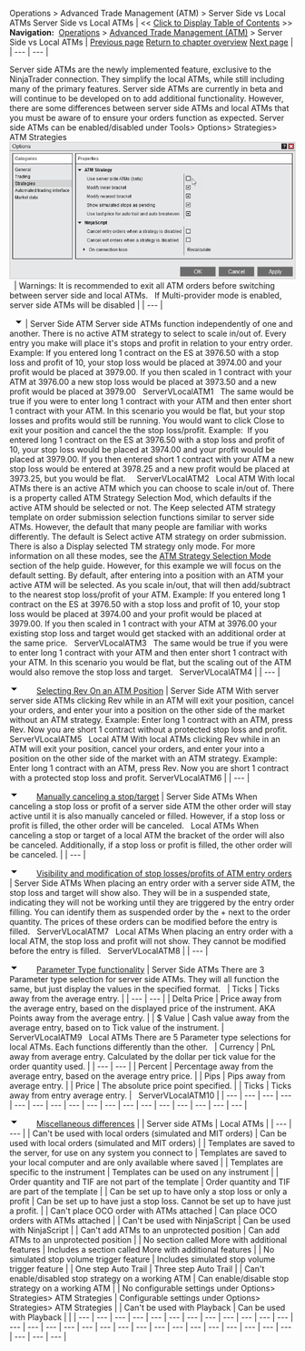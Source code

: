 ﻿
Operations \> Advanced Trade Management (ATM) \> Server Side vs Local ATMs
Server Side vs Local ATMs
| \<\< [Click to Display Table of Contents](server-side-vs-local-atms.md) \>\> **Navigation:**     [Operations](operations.md) \> [Advanced Trade Management (ATM)](advanced_trade_management_atm.md) \> Server Side vs Local ATMs | [Previous page](advanced_trade_management_atm.md) [Return to chapter overview](advanced_trade_management_atm.md) [Next page](atm_strategy.md) |
| --- | --- |

Server side ATMs are the newly implemented feature, exclusive to the NinjaTrader connection. They simplify the local ATMs, while still including many of the primary features. Server side ATMs are currently in beta and will continue to be developed on to add additional functionality. However, there are some differences between server side ATMs and local ATMs that you must be aware of to ensure your orders function as expected.
Server side ATMs can be enabled/disabled under Tools\> Options\> Strategies\> ATM Strategies
 
![ServerVLocalATM](servervlocalatm.png)
 
| Warnings:  It is recommended to exit all ATM orders before switching between server side and local ATMs.   If Multi\-provider mode is enabled, server side ATMs will be disabled |
| --- |

 
![tog_minus](tog_minus.gif)
| Server Side ATM Server side ATMs function independently of one and another. There is no active ATM strategy to select to scale in/out of. Every entry you make will place it's stops and profit in relation to your entry order. Example: If you entered long 1 contract on the ES at 3976\.50 with a stop loss and profit of 10, your stop loss would be placed at 3974\.00 and your profit would be placed at 3979\.00\. If you then scaled in 1 contract with your ATM at 3976\.00 a new stop loss would be placed at 3973\.50 and a new profit would be placed at 3979\.00   ServerVLocalATM1   The same would be true if you were to enter long 1 contract with your ATM and then enter short 1 contract with your ATM. In this scenario you would be flat, but your stop losses and profits would still be running. You would want to click Close to exit your position and cancel the the stop loss/profit. Example:  If you entered long 1 contract on the ES at 3976\.50 with a stop loss and profit of 10, your stop loss would be placed at 3974\.00 and your profit would be placed at 3979\.00\. If you then entered short 1 contract with your ATM a new stop loss would be entered at 3978\.25 and a new profit would be placed at 3973\.25, but you would be flat.     ServerVLocalATM2   Local ATM With local ATMs there is an active ATM which you can choose to scale in/out of. There is a property called ATM Strategy Selection Mod, which defaults if the active ATM should be selected or not. The Keep selected ATM strategy template on order submission selection functions similar to server side ATMs. However, the default that many people are familiar with works differently. The default is Select active ATM strategy on order submission. There is also a Display selected TM strategy only mode. For more information on all these modes, see the [ATM Strategy Selection Mode](atm_strategy_selection_mode.md) section of the help guide. However, for this example we will focus on the default setting. By default, after entering into a position with an ATM your active ATM will be selected. As you scale in/out, that will then add/subtract to the nearest stop loss/profit of your ATM. Example: If you entered long 1 contract on the ES at 3976\.50 with a stop loss and profit of 10, your stop loss would be placed at 3974\.00 and your profit would be placed at 3979\.00\. If you then scaled in 1 contract with your ATM at 3976\.00 your existing stop loss and target would get stacked with an additional order at the same price.   ServerVLocalATM3   The same would be true if you were to enter long 1 contract with your ATM and then enter short 1 contract with your ATM. In this scenario you would be flat, but the scaling out of the ATM would also remove the stop loss and target.   ServerVLocalATM4 |
| --- |

![tog_minus](tog_minus.gif)        [Selecting Rev On an ATM Position](javascript:HMToggle('toggle','SelectingRevOnanATMPosition','SelectingRevOnanATMPosition_ICON'))
| Server Side ATM With server server side ATMs clicking Rev while in an ATM will exit your position, cancel your orders, and enter your into a position on the other side of the market without an ATM strategy. Example: Enter long 1 contract with an ATM, press Rev. Now you are short 1 contract without a protected stop loss and profit. ServerVLocalATM5   Local ATM With local ATMs clicking Rev while in an ATM will exit your position, cancel your orders, and enter your into a position on the other side of the market with an ATM strategy. Example: Enter long 1 contract with an ATM, press Rev. Now you are short 1 contract with a protected stop loss and profit. ServerVLocalATM6 |
| --- |

![tog_minus](tog_minus.gif)        [Manually canceling a stop/target](javascript:HMToggle('toggle','Manuallycancelingastoptarget','Manuallycancelingastoptarget_ICON'))
| Server Side ATMs When canceling a stop loss or profit of a server side ATM the other order will stay active until it is also manually canceled or filled. However, if a stop loss or profit is filled, the other order will be canceled.   Local ATMs When canceling a stop or target of a local ATM the bracket of the order will also be canceled. Additionally, if a stop loss or profit is filled, the other order will be canceled. |
| --- |

![tog_minus](tog_minus.gif)        [Visibility and modification of stop losses/profits of ATM entry orders](javascript:HMToggle('toggle','VisibilityandmodificationofstoplossesprofitsofATMentryorders','VisibilityandmodificationofstoplossesprofitsofATMentryorders_ICON'))
| Server Side ATMs When placing an entry order with a server side ATM, the stop loss and target will show also. They will be in a suspended state, indicating they will not be working until they are triggered by the entry order filling. You can identify them as suspended order by the \+ next to the order quantity. The prices of these orders can be modified before the entry is filled.   ServerVLocalATM7   Local ATMs When placing an entry order with a local ATM, the stop loss and profit will not show. They cannot be modified before the entry is filled.   ServerVLocalATM8 |
| --- |

![tog_minus](tog_minus.gif)        [Parameter Type functionality](javascript:HMToggle('toggle','ParameterTypefunctionality','ParameterTypefunctionality_ICON'))
| Server Side ATMs There are 3 Parameter type selection for server side ATMs. They will all function the same, but just display the values in the specified format.     | Ticks | Ticks away from the average entry. | | --- | --- | | Delta Price | Price away from the average entry, based on the displayed price of the instrument. AKA Points away from the average entry. | | $ Value | Cash value away from the average entry, based on to Tick value of the instrument. |      ServerVLocalATM9   Local ATMs There are 5 Parameter type selections for local ATMs. Each functions differently than the other.     | Currency | PnL away from average entry. Calculated by the dollar per tick value for the order quantity used. | | --- | --- | | Percent | Percentage away from the average entry, based on the average entry price. | | Pips | Pips away from average entry. | | Price | The absolute price point specified. | | Ticks | Ticks away from entry average entry. |      ServerVLocalATM10 |
| --- | --- | --- | --- | --- | --- | --- | --- | --- | --- | --- | --- | --- | --- | --- | --- | --- |

![tog_minus](tog_minus.gif)        [Miscellaneous differences](javascript:HMToggle('toggle','Miscellaneousdifferences','Miscellaneousdifferences_ICON'))
| | Server side ATMs | Local ATMs | | --- | --- | | Can't be used with local orders (simulated and MIT orders) | Can be used with local orders (simulated and MIT orders) | | Templates are saved to the server, for use on any system you connect to | Templates are saved to your local computer and are only available where saved | | Templates are specific to the instrument | Templates can be used on any instrument | | Order quantity and TIF are not part of the template | Order quantity and TIF are part of the template | | Can be set up to have only a stop loss or only a profit | Can be set up to have just a stop loss. Cannot be set up to have just a profit. | | Can't place OCO order with ATMs attached | Can place OCO orders with ATMs attached | | Can't be used with NinjaScript | Can be used with NinjaScript | | Can't add ATMs to an unprotected position | Can add ATMs to an unprotected position | | No section called More with additional features | Includes a section called More with additional features | | No simulated stop volume trigger feature | Includes simulated stop volume trigger feature | | One step Auto Trail | Three step Auto Trail | | Can't enable/disabled stop strategy on a working ATM | Can enable/disable stop strategy on a working ATM | | No configurable settings under Options\> Strategies\> ATM Strategies | Configurable settings under Options\> Strategies\> ATM Strategies | | Can't be used with Playback | Can be used with Playback | |
| --- | --- | --- | --- | --- | --- | --- | --- | --- | --- | --- | --- | --- | --- | --- | --- | --- | --- | --- | --- | --- | --- | --- | --- | --- | --- | --- | --- | --- | --- | --- |



